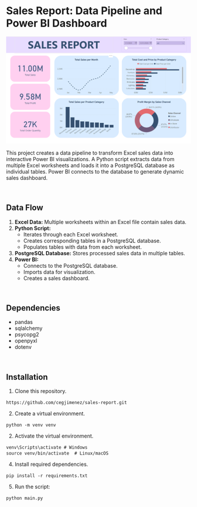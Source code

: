 # Sales Report: Data Pipeline and Power BI Dashboard

!["Sales Dashboard"](preview.png)

This project creates a data pipeline to transform Excel sales data into interactive Power BI visualizations. A Python script extracts data from multiple Excel worksheets and loads it into a PostgreSQL database as individual tables. Power BI connects to the database to generate dynamic sales dashboard.

&nbsp;
## Data Flow
1. **Excel Data:** Multiple worksheets within an Excel file contain sales data.
2. **Python Script:**
    - Iterates through each Excel worksheet.
    - Creates corresponding tables in a PostgreSQL database.
    - Populates tables with data from each worksheet.
3. **PostgreSQL Database:** Stores processed sales data in multiple tables.
4. **Power BI:**
    - Connects to the PostgreSQL database.
    - Imports data for visualization.
    - Creates a sales dashboard.

&nbsp;
## Dependencies
- pandas
- sqlalchemy
- psycopg2
- openpyxl
- dotenv

&nbsp;
## Installation
1. Clone this repository.
```
https://github.com/cegjimenez/sales-report.git
```

2. Create a virtual environment.
```
python -m venv venv
```

2. Activate the virtual environment.
```
venv\Scripts\activate # Windows
source venv/bin/activate  # Linux/macOS
```

4. Install required dependencies.
```
pip install -r requirements.txt
```

5. Run the script:
```
python main.py
```  
